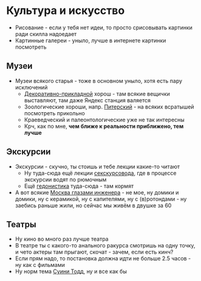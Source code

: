 # Культура и искусство

- Рисование - если у тебя нет идеи, то просто срисовывать картинки ради скилла надоедает
- Картинные галереи - уныло, лучше в интернете картинки посмотреть

## Музеи

- Музеи всякого старья - тоже в основном уныло, хотя есть пару исключений
    - [Декоративно-прикладной](https://damuseum.ru/) хорош - там всякие вещички выставляют, там даже Яндекс станция
      валяется
    - Зоологические хороши, напр. [Питерский](https://www.zin.ru/museum/) - на всяких всратышей посмотреть прикольно
    - Краеведческий и палеонтологические уже не так интересны
    - Крч, как по мне, **чем ближе к реальности приближено, тем лучше**

## Экскурсии

- Экскурсии - скучно, ты стоишь и тебе лекции какие-то читают
    - Ну туда-сюда ещё лекции [секскурсовода](https://t.me/manyasexcursovod), где в процессе экскурсии водят по рюмочным
    - Ещё [гедонистика](https://www.gedonistica.ru/) туда-сюда - там кормят
- А вот всякие [Москва глазами инженера](https://engineer-history.ru/) - не мое, ну домики и домики, ну с керамикой, ну
  с капителями, ну с (в)ротондами
  \- ну заебись раньше жили, но сейчас мы живём в двушке за 60

## Театры

- Ну кино во много раз лучше театра
- В театре ты с какого-то анального ракурса смотришь на одну точку, и чето актеры там прыгают, скочат - зачем, если есть
  кинч?
- Если прям надо, то постановка должна идти не больше 2.5 часов - ну как с фильмами
- Ну норм тема [Суини Тодд](https://tagankateatr.ru/repertuar/suinii-todd), ну и все как бы 

